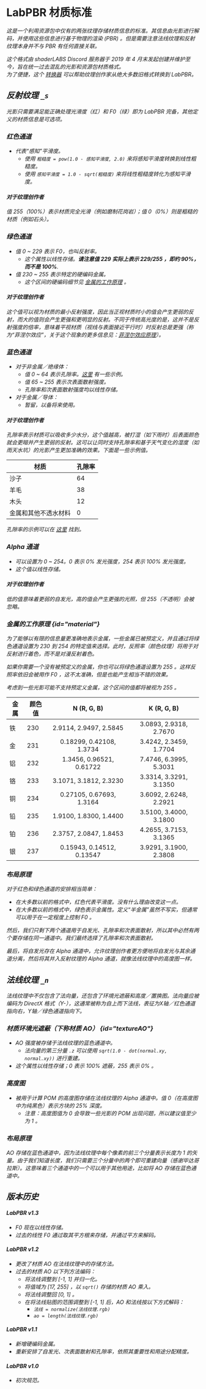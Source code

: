# LabPBR 材质标准

<primary-label ref="dev"/>

<secondary-label ref="port"/>

<secondary-label ref="je"/>
<secondary-label ref="shader"/>
<secondary-label ref="resource"/>

<show-structure depth="2"/>

<var name="src_name" value="LabPBR Material Standard"/>
<var name="src_link" value="https://shaderlabs.org/wiki/LabPBR_Material_Standard"/>
<include from="uniforms.md" element-id="h_note_translated"/>

这是一个利用资源包中仅有的两张纹理存储材质信息的标准。其信息由光影进行解码，并使用这些信息进行基于物理的渲染 (<tooltip term="PBR">PBR</tooltip>) 。但是需要注意法线纹理和反射纹理本身并不与 PBR 有任何直接关联。

这个格式由 shaderLABS Discord 服务器于 2019 年 4 月末发起创建并维护至今，旨在统一过去混乱的光影和资源包材质格式。  
为了便捷，这个 [转换器](https://github.com/flodri/RGBA-Formats-Converter/releases/tag/0.4) 可以帮助纹理创作家从绝大多数旧格式转换到 LabPBR。

## 反射纹理 `_s`

光影只需要满足能正确处理光滑度（红）和 F0（绿）即为 LabPBR 完备，其他定义的材质信息是可选项。

### 红色通道

- 代表“感知”平滑度。
  - 使用 `粗糙度 = pow(1.0 - 感知平滑度, 2.0)` 来将感知平滑度转换到线性粗糙度。
  - 使用 `感知平滑度 = 1.0 - sqrt(粗糙度)` 来将线性粗糙度转化为感知平滑度。

#### 对于纹理创作者

值 255（100%）表示材质完全光滑（例如磨制花岗岩）；值 0（0%）则是粗糙的材质（例如石头）。

### 绿色通道

- 值 0 ~ 229 表示 F0，也叫反射率。
  - 这个属性以线性存储。**请注意值 229 实际上表示 229/255 ，即约 90%，而不是 100%**.
- 值 230 ~ 255 表示特定的硬编码金属。
  - 这个区间的硬编码细节见 [金属的工作原理](#material) 。

#### 对于纹理创作者

这个值可以视为材质的最小反射强度，因此当正视材质时小的值会产生更弱的反射，而大的值则会产生更强和更明显的反射。不同于传统高光度的是，这并不是反射强度的倍率，意味着平视材质（视线与表面接近平行时）时反射总是更强（称为“菲涅尔效应”，关于这个现象的更多信息见：[菲涅尔效应原理](https://www.researchgate.net/figure/Principle-of-the-Fresnel-effect-the-amount-of-reflection-on-a-reflective-surface-depends_fig3_319178578)）。

### 蓝色通道

- 对于非金属／绝缘体：
  - 值 0 ~ 64 表示孔隙率。[这里](https://github.com/rre36/lab-pbr/wiki/Porosity-Examples) 有一些示例。
  - 值 65 ~ 255 表示次表面散射强度。
  - 孔隙率和次表面散射强度均以线性存储。
- 对于金属／导体：
  - 暂留，以备将来使用。

#### 对于纹理创作者

孔隙率表示材质可以吸收多少水分，这个值越高，被打湿（如下雨时）后表面颜色就会更暗并产生更弱的反射。这可以让同时支持孔隙率和基于天气变化的湿度（如雨天水坑）的光影产生更加准确的效果。下面是一些示例值。

| 材质 | 孔隙率 |
| -- | -- |
| 沙子 | 64 |
| 羊毛 | 38 |
| 木头 | 12 |
| 金属和其他不透水材料 | 0 |

孔隙率的示例可以在 [这里](https://github.com/rre36/lab-pbr/wiki/Porosity-Examples) 找到。

### Alpha 通道

- 可以设置为 0 ~ 254。0 表示 0% 发光强度，254 表示 100% 发光强度。
- 这个值以线性存储。

#### 对于纹理创作者

低的值意味着更弱的自发光，高的值会产生更强的光照，但 255（不透明）会被忽略。

### 金属的工作原理 {id="material"}

为了能够以有限的信息量更准确地表示金属，一些金属已被预定义，并且通过将绿色通道设置为 230 到 254 的特定值来选择。此时，反照率（颜色纹理）将用于对反射进行着色，而不是对漫反射着色。

如果你需要一个没有被预定义的金属，你也可以将绿色通道设置为 255 。这样反照率依旧会被用作 F0 ，这不太准确，但是也能产生相当不错的效果。

考虑到一些光影可能不支持预定义金属，这个区间的值都将被视为 255 。

| 金属 | 颜色值 |        N (R, G, B)        |      K (R, G, B)       |
|----|-----|:-------------------------:|:----------------------:|
| 铁  | 230 |  2.9114, 2.9497, 2.5845   | 3.0893, 2.9318, 2.7670 |
| 金  | 231 | 0.18299, 0.42108, 1.3734  | 3.4242, 2.3459, 1.7704 |
| 铝  | 232 | 1.3456, 0.96521, 0.61722  | 7.4746, 6.3995, 5.3031 |
| 铬  | 233 |  3.1071, 3.1812, 2.3230   | 3.3314, 3.3291, 3.1350 |
| 铜  | 234 | 0.27105, 0.67693, 1.3164  | 3.6092, 2.6248, 2.2921 |
| 铅  | 235 |  1.9100, 1.8300, 1.4400   | 3.5100, 3.4000, 3.1800 |
| 铂  | 236 |  2.3757, 2.0847, 1.8453   | 4.2655, 3.7153, 3.1365 |
| 银  | 237 | 0.15943, 0.14512, 0.13547 | 3.9291, 3.1900, 2.3808 |

### 布局原理

对于红色和绿色通道的安排相当简单：

- 在大多数以前的格式中，红色代表平滑度。没有什么理由改变这一点。
- 在大多数以前的格式中，绿色表示金属性。定义“半金属”虽然不写实，但通常可以用于在一定程度上控制 F0 。

然后，我们只剩下两个通道用于自发光、孔隙率和次表面散射，所以其中必然有两个要存储在同一通道中。我们最终选择了孔隙率和次表面散射。

最后，将自发光存在 Alpha 通道中，允许纹理创作者更方便地将自发光与其余通道分离，然后将其并入反射纹理的 Alpha 通道，就像法线纹理中的高度图一样。

## 法线纹理 `_n`

法线纹理中不仅包含了法向量，还包含了环境光遮蔽和高度／置换图。法向量应被编码为 DirectX 格式（Y-），这通常被称为自上而下法线，表征为X轴／红色通道指向右，Y轴／绿色通道指向下。

### 材质环境光遮蔽（下称材质 AO） {id="textureAO"}

- AO 强度被存储于法线纹理的蓝色通道中。
  - 法向量的第三分量 `.z` 可以使用 `sqrt(1.0 - dot(normal.xy, normal.xy))` 进行重建。
- 这个属性以线性存储；0 表示 100% 遮蔽，255 表示 0% 。

### 高度图

- 被用于计算 POM 的高度图存储在法线纹理的 Alpha 通道中。值 0（在高度图中为纯黑色）表示方块的 25% 深度。
  - 注意：高度图值为 0 会导致一些光影的 POM 出现问题，所以建议值至少为 1 。

### 布局原理

AO 存储在蓝色通道中，因为法线纹理中每个像素的前三个分量表示长度为 1 的矢量。由于我们知道长度，我们只需要三个分量中的两个即可重建向量（感谢毕达哥拉斯）。这意味着三个通道中的一个可以用于其他用途，比如将 AO 存储在蓝色通道中。

## 版本历史

#### LabPBR v1.3

- F0 现在以线性存储。
- 过去的线性 F0 通过取其平方根来存储，并通过平方来解码。

#### LabPBR v1.2

- 更改了材质 AO 在法线纹理中的存储方法。
- 过去的材质 AO 以下列方法编码：
  - 将法线调整到 [-1, 1] 并归一化。
  - 将值域为 [17, 255] ，以 `sqrt()` 存储的材质 AO 乘入。
  - 将法线调整回 [0, 1] 。
  - 在将法线贴图的范围调整到 [-1, 1] 后，AO 和法线按以下方式解码：
    - `法线 = normalize(法线纹理.rgb)`
    - `ao = length(法线纹理.rgb)`

#### LabPBR v1.1

- 新增硬编码金属。
- 重新安排了自发光、次表面散射和孔隙率，依照其重要性和用途分配精度。

#### LabPBR v1.0

- 初次规范。
